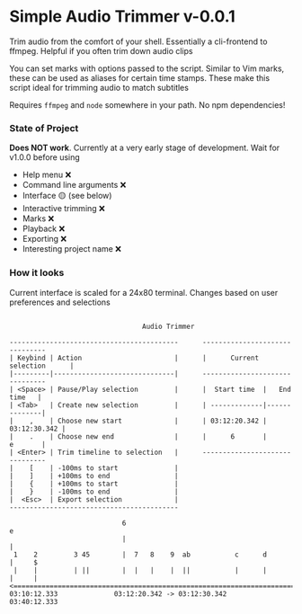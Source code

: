# Simple Audio Trimmer v-0.0.1

Trim audio from the comfort of your shell. Essentially a cli-frontend to ffmpeg.
Helpful if you often trim down audio clips

You can set marks with options passed to the script. Similar to Vim marks, these
can be used as aliases for certain time stamps. These make this script ideal for
trimming audio to match subtitles

Requires `ffmpeg` and `node` somewhere in your path. No npm dependencies!

### State of Project

<strong>Does NOT work</strong>. Currently at a very early stage of development.
Wait for v1.0.0 before using

<!-- ❌ 🟡 ✅ -->

 - Help menu ❌
 - Command line arguments ❌
 - Interface 🟡 (see below)
 - Interactive trimming ❌
 - Marks ❌
 - Playback ❌
 - Exporting ❌
 - Interesting project name ❌

### How it looks

Current interface is scaled for a 24x80 terminal. Changes based on user
preferences and selections

```

                                 Audio Trimmer

------------------------------------------      -------------------------------
| Keybind | Action                       |      |      Current selection      |
|---------|------------------------------|      -------------------------------
| <Space> | Pause/Play selection         |      |  Start time  |   End time   |
| <Tab>   | Create new selection         |      | -------------|--------------|
|    ,    | Choose new start             |      | 03:12:20.342 | 03:12:30.342 |
|    .    | Choose new end               |      |      6       |      e       |
| <Enter> | Trim timeline to selection   |      -------------------------------
|    [    | -100ms to start              |
|    ]    | +100ms to end                |
|    {    | +100ms to start              |
|    }    | -100ms to end                |
|  <Esc>  | Export selection             |
------------------------------------------

                            6                                           e
                            |                                           |
 1    2         3 45        |  7   8    9  ab           c      d        |     $
 |    |         | ||        |  |   |    |  ||           |      |        |     |
<==============================================================================>
03:10:12.333              03:12:20.342 -> 03:12:30.342              03:40:12.333
```
